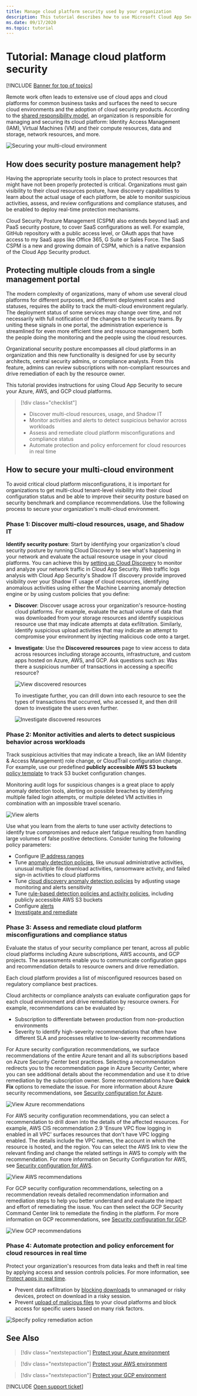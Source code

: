 ```yaml
---
title: Manage cloud platform security used by your organization
description: This tutorial describes how to use Microsoft Cloud App Security to secure your Azure, AWS, and GCP cloud platforms.
ms.date: 09/17/2020
ms.topic: tutorial
---
```

# Tutorial: Manage cloud platform security

[!INCLUDE [Banner for top of topics](includes/banner.md)]

Remote work often leads to extensive use of cloud apps and cloud platforms for common business tasks and surfaces the need to secure cloud environments and the adoption of cloud security products. According to the [shared responsibility model](/azure/security/fundamentals/shared-responsibility), an organization is responsible for managing and securing its cloud platform: Identity Access Management (IAM), Virtual Machines (VM) and their compute resources, data and storage, network resources, and more.

![Securing your multi-cloud environment](media/tutorial-cloud-platform-security.png)

## How does security posture management help?

Having the appropriate security tools in place to protect resources that might have not been properly protected is critical. Organizations must gain visibility to their cloud resources posture, have discovery capabilities to learn about the actual usage of each platform, be able to monitor suspicious activities, assess, and review configurations and compliance statuses, and be enabled to deploy real-time protection mechanisms.

Cloud Security Posture Management (CSPM) also extends beyond IaaS and PaaS security posture, to cover SaaS configurations as well. For example, GitHub repository with a public access level, or OAuth apps that have access to my SaaS apps like Office 365, G Suite or Sales Force. The SaaS CSPM is a new and growing domain of CSPM, which is a native expansion of the Cloud App Security product.

## Protecting multiple clouds from a single management portal

The modern complexity of organizations, many of whom use several cloud platforms for different purposes, and different deployment scales and statuses, requires the ability to track the multi-cloud environment regularly.  The deployment status of some services may change over time, and not necessarily with full notification of the changes to the security teams. By uniting these signals in one portal, the administration experience is streamlined for even more efficient time and resource management, both the people doing the monitoring and the people using the cloud resources.

Organizational security posture encompasses all cloud platforms in an organization and this new functionality is designed for use by security architects, central security admins, or compliance analysts. From this feature, admins can review subscriptions with non-compliant resources and drive remediation of each by the resource owner.

This tutorial provides instructions for using Cloud App Security to secure your Azure, AWS, and GCP cloud platforms.

> [!div class="checklist"]
>
> * Discover multi-cloud resources, usage, and Shadow IT
> * Monitor activities and alerts to detect suspicious behavior across workloads
> * Assess and remediate cloud platform misconfigurations and compliance status
> * Automate protection and policy enforcement for cloud resources in real time

## How to secure your multi-cloud environment

To avoid critical cloud platform misconfigurations, it is important for organizations to get multi-cloud tenant-level visibility into their cloud configuration status and be able to improve their security posture based on security benchmark and compliance recommendations. Use the following process to secure your organization's multi-cloud environment.

### Phase 1: Discover multi-cloud resources, usage, and Shadow IT

**Identify security posture**: Start by identifying your organization's cloud security posture by running Cloud Discovery to see what's happening in your network and evaluate the actual resource usage in your cloud platforms. You can achieve this by [setting up Cloud Discovery](set-up-cloud-discovery.md) to monitor and analyze your network traffic  in Cloud App Security. Web traffic logs analysis with Cloud App Security's Shadow IT discovery  provide improved visibility over your Shadow IT usage of cloud resources, identifying anomalous activities using either the Machine Learning anomaly detection engine or by using custom policies that you define:

* **Discover**: Discover usage across your organization's resource-hosting cloud platforms. For example, evaluate the actual volume of data that was downloaded from your storage resources and identify suspicious resource use that may indicate attempts at data exfiltration. Similarly, identify suspicious upload activities that may indicate an attempt to compromise your environment by injecting malicious code onto a target.
* **Investigate**: Use the **Discovered resources** page to view access to data across resources including storage accounts, infrastructure, and custom apps hosted on Azure, AWS, and GCP. Ask questions such as: Was there a suspicious number of transactions in accessing a specific resource?

    ![View discovered resources](media/tutorial-cloud-platform-security-view-discovered-resources.png)

    To investigate further, you can drill down into each resource to see the types of transactions that occurred, who accessed it, and then drill down to investigate the users even further.

    ![Investigate discovered resources](media/tutorial-cloud-platform-security-investigate-discovered-resources.png)

### Phase 2: Monitor activities and alerts to detect suspicious behavior across workloads

Track suspicious activities that may indicate a breach, like an IAM (Identity & Access Management) role change, or CloudTrail configuration change. For example, use our predefined **publicly accessible AWS S3 buckets** [policy template](policy-template-reference.md) to track S3 bucket configuration changes.

Monitoring audit logs for suspicious changes is a great place to apply anomaly detection tools, alerting on possible breaches by identifying multiple failed login attempts, or multiple deleted VM activities in combination with an impossible travel scenario.

![View alerts](media/tutorial-cloud-platform-security-view-alerts.png)

Use what you learn from the alerts to tune user activity detections to identify true compromises and reduce alert fatigue resulting from handling large volumes of false positive detections. Consider tuning the following policy parameters:

* Configure [IP address ranges](tutorial-suspicious-activity.md#phase-1-configure-ip-address-ranges)
* Tune [anomaly detection policies](tutorial-suspicious-activity.md#phase-2-tune-anomaly-detection-policies), like unusual administrative activities, unusual multiple file download activities, ransomware activity, and failed sign-in activities to cloud platforms
* Tune [cloud discovery anomaly detection policies](tutorial-suspicious-activity.md#phase-3-tune-cloud-discovery-anomaly-detection-policies) by adjusting usage monitoring and alerts sensitivity
* Tune [rule-based detection policies and activity policies](tutorial-suspicious-activity.md#phase-4-tune-rule-based-detection-activity-policies), including publicly accessible AWS S3 buckets
* Configure [alerts](tutorial-suspicious-activity.md#phase-5-configure-alerts)
* [Investigate and remediate](tutorial-suspicious-activity.md#phase-6-investigate-and-remediate)

### Phase 3: Assess and remediate cloud platform misconfigurations and compliance status

Evaluate the status of your security compliance per tenant, across all public cloud platforms including Azure subscriptions, AWS accounts, and GCP projects. The assessments enable you to communicate configuration gaps and recommendation details to resource owners and drive remediation.

Each cloud platform provides a list of misconfigured resources based on regulatory compliance best practices.

Cloud architects or compliance analysts can evaluate configuration gaps for each cloud environment and drive remediation by resource owners. For example, recommendations can be evaluated by:

* Subscription to differentiate between production from non-production environments
* Severity to identify high-severity recommendations that often have different SLA and processes relative to low-severity recommendations

For Azure security configuration recommendations, we surface recommendations of the entire Azure tenant and all its subscriptions based on Azure Security Center best practices. Selecting a recommendation redirects you to the recommendation page in Azure Security Center, where you can see additional details about the recommendation and use it to drive remediation by the subscription owner. Some recommendations have **Quick Fix** options to remediate the issue. For more information about Azure security recommendations, see [Security configuration for Azure](security-config-azure.md).

![View Azure recommendations](media/tutorial-cloud-platform-security-view-azure-recommendations.png)

For AWS security configuration recommendations, you can select a recommendation to drill down into the details of the affected resources. For example, AWS CIS recommendation 2.9 'Ensure VPC flow logging in enabled in all VPC' surfaces resources that don't have VPC logging enabled. The details include the VPC names, the account in which the resource is hosted, and the region. You can select the AWS link to view the relevant finding and change the related settings in AWS to comply with the recommendation. For more information on Security Configuration for AWS, see [Security configuration for AWS](security-config-aws.md).

![View AWS recommendations](media/tutorial-cloud-platform-security-view-aws-recommendations.png)

For GCP security configuration recommendations, selecting on a recommendation reveals detailed recommendation information and remediation steps to help you better understand and evaluate the impact and effort of remediating the issue. You can then select the GCP Security Command Center link to remediate the finding in the platform. For more information on GCP recommendations, see [Security configuration for GCP](security-config-gcp.md).

![View GCP recommendations](media/tutorial-cloud-platform-security-view-gcp-recommendations.png)

### Phase 4: Automate protection and policy enforcement for cloud resources in real time

Protect your organization's resources from data leaks and theft in real time by applying access and session controls policies. For more information, see [Protect apps in real time](tutorial-proxy.md).

* Prevent data exfiltration by [blocking downloads](session-policy-aad.md#block-download) to unmanaged or risky devices, protect on download in a risky session.
* Prevent [upload of malicious files](session-policy-aad.md#block-malware-on-upload) to your cloud platforms and block access for specific users based on many risk factors.

![Specify policy remediation action](media/tutorial-cloud-platform-security-remediation.png)

## See Also

> [!div class="nextstepaction"]
> [Protect your Azure environment](protect-azure.md)

> [!div class="nextstepaction"]
> [Protect your AWS environment](protect-aws.md)

> [!div class="nextstepaction"]
> [Protect your GCP environment](protect-gcp.md)

[!INCLUDE [Open support ticket](includes/support.md)]
